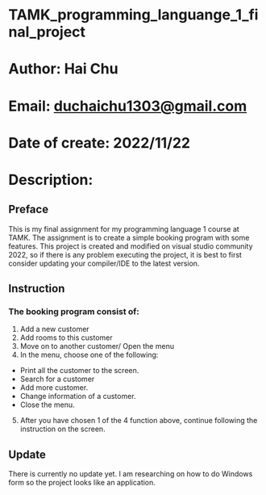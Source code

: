 # TAMK_programming_languange_1_final_project
# Author: Hai Chu
# Email: duchaichu1303@gmail.com
# Date of create: 2022/11/22
# Description:


## Preface
This is my final assignment for my programming language 1 course at TAMK. 
The assignment is to create a simple booking program with some features.
This project is created and modified on visual studio community 2022, so if there is any problem executing the project, it is best to first consider updating your compiler/IDE to the latest version.


## Instruction
### The booking program consist of:
1. Add a new customer
2. Add rooms to this customer
3. Move on to another customer/ Open the menu
4. In the menu, choose one of the following:
  - Print all the customer to the screen.
  - Search for a customer
  - Add more customer.
  - Change information of a customer.
  - Close the menu.
5. After you have chosen 1 of the 4 function above, continue following the instruction on the screen.


## Update
There is currently no update yet. I am researching on how to do Windows form so the project looks like an application.
